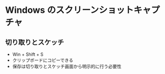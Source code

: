 # Windows のスクリーンショットキャプチャ

## 切り取りとスケッチ
- Win + Shift + S
- クリップボードにコピーできる
- 保存は切り取りとスケッチ画面から明示的に行う必要性
